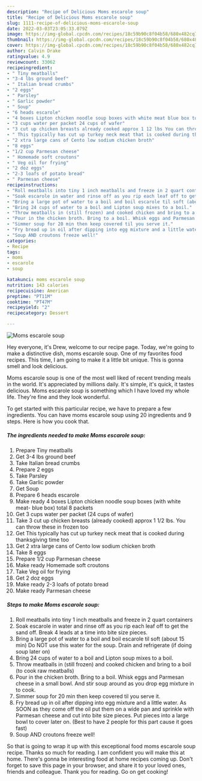 ```yaml
---
description: "Recipe of Delicious Moms escarole soup"
title: "Recipe of Delicious Moms escarole soup"
slug: 1111-recipe-of-delicious-moms-escarole-soup
date: 2022-03-03T23:05:33.079Z
image: https://img-global.cpcdn.com/recipes/18c59b90c8f04b58/680x482cq70/moms-escarole-soup-recipe-main-photo.jpg
thumbnail: https://img-global.cpcdn.com/recipes/18c59b90c8f04b58/680x482cq70/moms-escarole-soup-recipe-main-photo.jpg
cover: https://img-global.cpcdn.com/recipes/18c59b90c8f04b58/680x482cq70/moms-escarole-soup-recipe-main-photo.jpg
author: Calvin Drake
ratingvalue: 4.9
reviewcount: 33062
recipeingredient:
- " Tiny meatballs"
- "3-4 lbs ground beef"
- " Italian bread crumbs"
- "2 eggs"
- " Parsley"
- " Garlic powder"
- " Soup"
- "6 heads escarole"
- "4 boxes Lipton chicken noodle soup boxes with white meat blue box total 8 packets"
- "3 cups water per packet 24 cups of wafer"
- "3 cut up chicken breasts already cooked approx 1 12 lbs You can throw these in frozen too"
- " This typically has cut up turkey neck meat that is cooked during thanksgiving time too"
- "2 xtra large cans of Cento low sodium chicken broth"
- "8 eggs"
- "1/2 cup Parmesan cheese"
- " Homemade soft croutons"
- " Veg oil for frying"
- "2 doz eggs"
- "2-3 loafs of potato bread"
- " Parmesan cheese"
recipeinstructions:
- "Roll meatballs into tiny 1 inch meatballs and freeze in 2 quart containers"
- "Soak escarole in water and rinse off as you rip each leaf off to get the sand off. Break 4 leads at a time into bite size pieces."
- "Bring a large pot of water to a boil and boil escarole til soft (about 15 min) Do NOT use this water for the soup. Drain and refrigerate (if doing soup later on)"
- "Bring 24 cups of water to a boil and Lipton soup mixes to a boil."
- "Throw meatballs in (still frozen) and cooked chicken and bring to a boil (to cook raw meatballs)"
- "Pour in the chicken broth. Bring to a boil. Whisk eggs and Parmesan cheese in a small bowl. And stir soup around as you drop egg mixture in to cook."
- "Simmer soup for 20 min then keep covered til you serve it."
- "Fry bread up in oil after dipping into egg mixture and a little water. As SOON as they come off the oil put them on a wide pan and sprinkle with Parmesan cheese and cut into bite size pieces. Put pieces into a large bowl to cover later on. (Best to have 2 people for this part cause it goes fast)"
- "Soup AND croutons freeze well!"
categories:
- Recipe
tags:
- moms
- escarole
- soup

katakunci: moms escarole soup 
nutrition: 143 calories
recipecuisine: American
preptime: "PT11M"
cooktime: "PT47M"
recipeyield: "2"
recipecategory: Dessert

---
```



![Moms escarole soup](https://img-global.cpcdn.com/recipes/18c59b90c8f04b58/680x482cq70/moms-escarole-soup-recipe-main-photo.jpg)

Hey everyone, it's Drew, welcome to our recipe page. Today, we're going to make a distinctive dish, moms escarole soup. One of my favorites food recipes. This time, I am going to make it a little bit unique. This is gonna smell and look delicious.

Moms escarole soup is one of the most well liked of recent trending meals in the world. It's appreciated by millions daily. It's simple, it's quick, it tastes delicious. Moms escarole soup is something which I have loved my whole life. They're fine and they look wonderful.




To get started with this particular recipe, we have to prepare a few ingredients. You can have moms escarole soup using 20 ingredients and 9 steps. Here is how you cook that.

<!--inarticleads1-->

##### The ingredients needed to make Moms escarole soup:

1. Prepare  Tiny meatballs
1. Get 3-4 lbs ground beef
1. Take  Italian bread crumbs
1. Prepare 2 eggs
1. Take  Parsley
1. Take  Garlic powder
1. Get  Soup
1. Prepare 6 heads escarole
1. Make ready 4 boxes Lipton chicken noodle soup boxes (with white meat- blue box) total 8 packets
1. Get 3 cups water per packet (24 cups of wafer)
1. Take 3 cut up chicken breasts (already cooked) approx 1 1/2 lbs. You can throw these in frozen too
1. Get  This typically has cut up turkey neck meat that is cooked during thanksgiving time too
1. Get 2 xtra large cans of Cento low sodium chicken broth
1. Take 8 eggs
1. Prepare 1/2 cup Parmesan cheese
1. Make ready  Homemade soft croutons
1. Take  Veg oil for frying
1. Get 2 doz eggs
1. Make ready 2-3 loafs of potato bread
1. Make ready  Parmesan cheese




<!--inarticleads2-->

##### Steps to make Moms escarole soup:

1. Roll meatballs into tiny 1 inch meatballs and freeze in 2 quart containers
1. Soak escarole in water and rinse off as you rip each leaf off to get the sand off. Break 4 leads at a time into bite size pieces.
1. Bring a large pot of water to a boil and boil escarole til soft (about 15 min) Do NOT use this water for the soup. Drain and refrigerate (if doing soup later on)
1. Bring 24 cups of water to a boil and Lipton soup mixes to a boil.
1. Throw meatballs in (still frozen) and cooked chicken and bring to a boil (to cook raw meatballs)
1. Pour in the chicken broth. Bring to a boil. Whisk eggs and Parmesan cheese in a small bowl. And stir soup around as you drop egg mixture in to cook.
1. Simmer soup for 20 min then keep covered til you serve it.
1. Fry bread up in oil after dipping into egg mixture and a little water. As SOON as they come off the oil put them on a wide pan and sprinkle with Parmesan cheese and cut into bite size pieces. Put pieces into a large bowl to cover later on. (Best to have 2 people for this part cause it goes fast)
1. Soup AND croutons freeze well!




So that is going to wrap it up with this exceptional food moms escarole soup recipe. Thanks so much for reading. I am confident you will make this at home. There's gonna be interesting food at home recipes coming up. Don't forget to save this page in your browser, and share it to your loved ones, friends and colleague. Thank you for reading. Go on get cooking!
